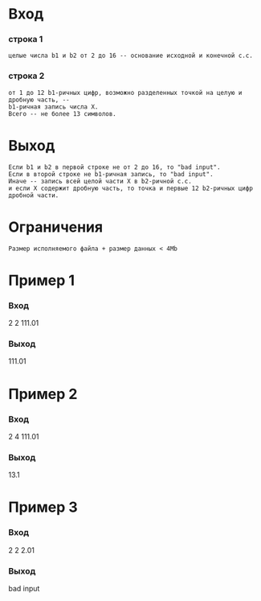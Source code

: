 # Вход
### строка 1
	целые числа b1 и b2 от 2 до 16 -- основание исходной и конечной с.с.
### строка 2
	от 1 до 12 b1-ричных цифр, возможно разделенных точкой на целую и дробную часть, --
	b1-ричная запись числа X.
	Всего -- не более 13 символов.
# Выход
	Если b1 и b2 в первой строке не от 2 до 16, то "bad input".
	Если в второй строке не b1-ричная запись, то "bad input".
	Иначе -- запись всей целой части X в b2-ричной с.с.
	и если X содержит дробную часть, то точка и первые 12 b2-ричных цифр дробной части.

# Ограничения
	Размер исполняемого файла + размер данных < 4Mb

# Пример 1
### Вход
2 2
111.01
### Выход
111.01

# Пример 2
### Вход
2 4
111.01
### Выход
13.1

# Пример 3
### Вход
2 2
2.01
### Выход
bad input
